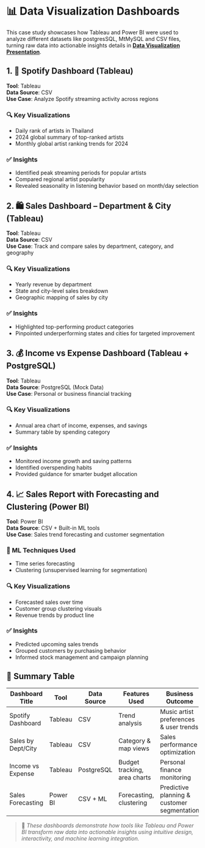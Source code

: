 # 📊 Data Visualization Dashboards

This case study showcases how Tableau and Power BI were used to analyze different datasets like postgresSQL, MtMySQL and CSV files, turning raw data into actionable insights details in [**Data Visualization Presentation**](https://www.canva.com/design/DAGaAbpnfNs/VBBpHbTmypLrZ4WwHkQr4Q/edit?utm_content=DAGaAbpnfNs&utm_campaign=designshare&utm_medium=link2&utm_source=sharebutton).
  
## 1. 🎵 Spotify Dashboard (Tableau)

**Tool**: Tableau  
**Data Source**: CSV  
**Use Case**: Analyze Spotify streaming activity across regions

### 🔍 Key Visualizations
- Daily rank of artists in Thailand
- 2024 global summary of top-ranked artists
- Monthly global artist ranking trends for 2024

### ✅ Insights
- Identified peak streaming periods for popular artists
- Compared regional artist popularity
- Revealed seasonality in listening behavior based on month/day selection


## 2. 🛍️ Sales Dashboard – Department & City (Tableau)

**Tool**: Tableau  
**Data Source**: CSV  
**Use Case**: Track and compare sales by department, category, and geography

### 🔍 Key Visualizations
- Yearly revenue by department
- State and city-level sales breakdown
- Geographic mapping of sales by city

### ✅ Insights
- Highlighted top-performing product categories
- Pinpointed underperforming states and cities for targeted improvement



## 3. 💰 Income vs Expense Dashboard (Tableau + PostgreSQL)

**Tool**: Tableau  
**Data Source**: PostgreSQL (Mock Data)  
**Use Case**: Personal or business financial tracking

### 🔍 Key Visualizations
- Annual area chart of income, expenses, and savings
- Summary table by spending category

### ✅ Insights
- Monitored income growth and saving patterns
- Identified overspending habits
- Provided guidance for smarter budget allocation



## 4. 📈 Sales Report with Forecasting and Clustering (Power BI)

**Tool**: Power BI  
**Data Source**: CSV + Built-in ML tools  
**Use Case**: Sales trend forecasting and customer segmentation

### 🧠 ML Techniques Used
- Time series forecasting
- Clustering (unsupervised learning for segmentation)

### 🔍 Key Visualizations
- Forecasted sales over time
- Customer group clustering visuals
- Revenue trends by product line

### ✅ Insights
- Predicted upcoming sales trends
- Grouped customers by purchasing behavior
- Informed stock management and campaign planning


## 🧩 Summary Table

| Dashboard Title       | Tool     | Data Source         | Features Used               | Business Outcome                            |
|-----------------------|----------|---------------------|-----------------------------|---------------------------------------------|
| Spotify Dashboard     | Tableau  | CSV                 | Trend analysis              | Music artist preferences & user trends      |
| Sales by Dept/City    | Tableau  | CSV                 | Category & map views        | Sales performance optimization              |
| Income vs Expense     | Tableau  | PostgreSQL          | Budget tracking, area charts| Personal finance monitoring                 |
| Sales Forecasting     | Power BI | CSV + ML            | Forecasting, clustering     | Predictive planning & customer segmentation |

> 📌 *These dashboards demonstrate how tools like Tableau and Power BI transform raw data into actionable insights using intuitive design, interactivity, and machine learning integration.*
